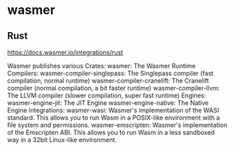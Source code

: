 # wasmer

## Rust

<https://docs.wasmer.io/integrations/rust>

Wasmer publishes various Crates:
wasmer: The Wasmer Runtime
Compilers:
wasmer-compiler-singlepass: The Singlepass compiler (fast compilation, normal runtime)
wasmer-compiler-cranelift: The Cranelift compiler (normal compilation, a bit faster runtime)
wasmer-compiler-llvm: The LLVM compiler (slower compilation, super fast runtime)
Engines:
wasmer-engine-jit: The JIT Engine
wasmer-engine-native: The Native Engine
Integrations:
wasmer-wasi: Wasmer's implementation of the WASI standard. This allows you to run Wasm in a POSIX-like environment with a file system and permissions.
wasmer-emscripten: Wasmer's implementation of the Emscripten ABI. This allows you to run Wasm in a less sandboxed way in a 32bit Linux-like environment.
